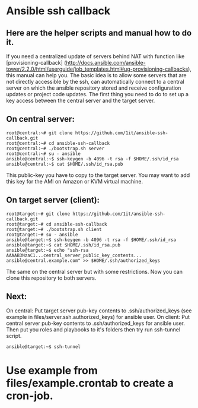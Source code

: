 # Ansible ssh callback

Here are the helper scripts and manual how to do it.
----------------------------------------------------
If you need a centralized update of servers behind NAT with function like [provisioning-callback] (http://docs.ansible.com/ansible-tower/2.2.0/html/userguide/job_templates.html#ug-provisioning-callbacks), this manual can help you.
The basic idea is to allow some servers that are not directly accessible by the ssh, can automatically connect to a central server on which the ansible repository stored and receive configuration updates or project code updates.
The first thing you need to do to set up a key access between the central server and the target server.

On central server:
------------------
```
root@central:~# git clone https://github.com/1it/ansible-ssh-callback.git
root@central:~# cd ansible-ssh-callback
root@central:~# ./bootstrap.sh server
root@central:~# su - ansible
ansible@central:~$ ssh-keygen -b 4096 -t rsa -f $HOME/.ssh/id_rsa
ansible@central:~$ cat $HOME/.ssh/id_rsa.pub
```
This public-key you have to copy to the target server. You may want to add this key for the AMI on Amazon or KVM virtual machine.

On target server (client):
-----------------
```
root@target:~# git clone https://github.com/1it/ansible-ssh-callback.git
root@target:~# cd ansible-ssh-callback
root@target:~# ./bootstrap.sh client
root@target:~# su - ansible
ansible@target:~$ ssh-keygen -b 4096 -t rsa -f $HOME/.ssh/id_rsa
ansible@target:~$ cat $HOME/.ssh/id_rsa.pub
ansible@target:~$ echo "ssh-rsa AAAAB3NzaC1...central_server_public_key_contents... ansible@central.example.com" >> $HOME/.ssh/authorized_keys
```
The same on the central server but with some restrictions.
Now you can clone this repository to both servers.

Next:
------------------
On central: Put target server pub-key contents to .ssh/authorized_keys (see example in files/server.ssh.authorized_keys) for ansible user.
On client: Put central server pub-key contents to .ssh/authorized_keys for ansible user.
Then put you roles and playbooks to it's folders then try run ssh-tunnel script.
```
ansible@target:~$ ssh-tunnel
```
Use example from files/example.crontab to create a cron-job.
=======
